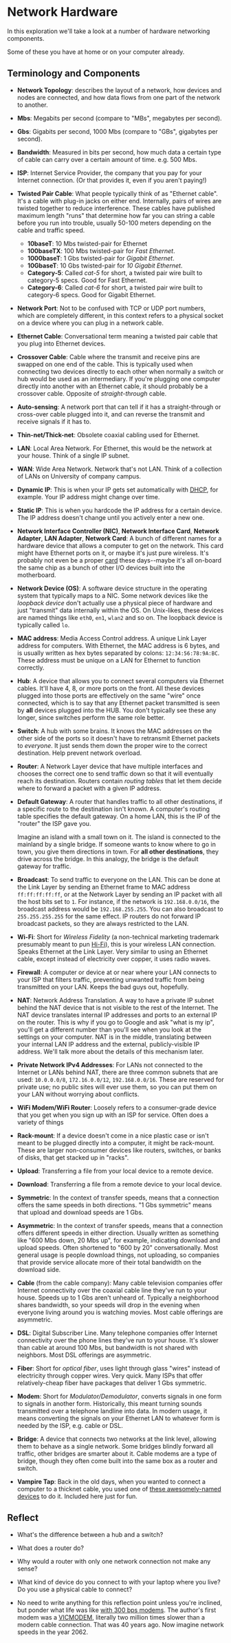 # Network Hardware

In this exploration we'll take a look at a number of hardware networking
components.

Some of these you have at home or on your computer already.

## Terminology and Components

* **Network Topology**: describes the layout of a network, how devices
  and nodes are connected, and how data flows from one part of the
  network to another.

* **Mbs**: Megabits per second (compare to "MBs", megabytes per second).

* **Gbs**: Gigabits per second, 1000 Mbs (compare to "GBs", gigabytes per second).

* **Bandwidth**: Measured in bits per second, how much data a certain
  type of cable can carry over a certain amount of time. e.g. 500 Mbs.

* **ISP**: Internet Service Provider, the company that you pay for your
  Internet connection. (Or that provides it, even if you aren't paying!)

* **Twisted Pair Cable**: What people typically think of as "Ethernet
  cable". It's a cable with plug-in jacks on either end. Internally,
  pairs of wires are twisted together to reduce interference. These
  cables have published maximum length "runs" that determine how far you
  can string a cable before you run into trouble, usually 50-100 meters
  depending on the cable and traffic speed.
  * **10baseT**: 10 Mbs twisted-pair for Ethernet
  * **100baseTX**: 100 Mbs twisted-pair for _Fast Ethernet_.
  * **1000baseT**: 1 Gbs twisted-pair for _Gigabit Ethernet_.
  * **10GbaseT**: 10 Gbs twisted-pair for _10 Gigabit Ethernet_.
  * **Category-5**: Called _cat-5_ for short, a twisted pair wire built
    to category-5 specs. Good for Fast Ethernet.
  * **Category-6**: Called _cat-6_ for short, a twisted pair wire built
    to category-6 specs. Good for Gigabit Ethernet.

* **Network Port**: Not to be confused with TCP or UDP port numbers,
  which are completely different, in this context refers to a physical
  socket on a device where you can plug in a network cable.

* **Ethernet Cable**: Conversational term meaning a twisted pair cable
  that you plug into Ethernet devices.

* **Crossover Cable**: Cable where the transmit and receive pins are
  swapped on one end of the cable. This is typically used when
  connecting two devices directly to each other when normally a switch
  or hub would be used as an intermediary. If you're plugging one
  computer directly into another with an Ethernet cable, it should
  probably be a crossover cable. Opposite of _straight-through_ cable.

* **Auto-sensing**: A network port that can tell if it has a
  straight-through or cross-over cable plugged into it, and can reverse
  the transmit and receive signals if it has to.

* **Thin-net/Thick-net**: Obsolete coaxial cabling used for Ethernet.

* **LAN**: Local Area Network. For Ethernet, this would be the network
  at your house. Think of a single IP subnet.

* **WAN**: Wide Area Network. Network that's not LAN. Think of a
  collection of LANs on University of company campus.

* **Dynamic IP**: This is when your IP gets set automatically with
  [DHCP](https://en.wikipedia.org/wiki/Dynamic_Host_Configuration_Protocol),
  for example. Your IP address might change over time.

* **Static IP**: This is when you hardcode the IP address for a certain
  device. The IP address doesn't change until you actively enter a new
  one.

* **Network Interface Controller (NIC)**, **Network Interface Card**,
  **Network Adapter**, **LAN Adapter**, **Network Card**: A bunch of
  different names for a hardware device that allows a computer to get on
  the network. This card might have Ethernet ports on it, or maybe it's
  just pure wireless. It's probably not even be a proper
  [card](https://en.wikipedia.org/wiki/Expansion_card) these days--maybe
  it's all on-board the same chip as a bunch of other I/O devices built
  into the motherboard.

* **Network Device (OS)**: A software device structure in the operating
  system that typically maps to a NIC. Some network devices like the
  _loopback device_ don't actually use a physical piece of hardware and
  just "transmit" data internally within the OS. On Unix-likes, these
  devices are named things like `eth0`, `en1`, `wlan2` and so on. The
  loopback device is typically called `lo`.

* **MAC address**: Media Access Control address. A unique Link Layer
  address for computers. With Ethernet, the MAC address is 6 bytes, and
  is usually written as hex bytes separated by colons:
  `12:34:56:78:9A:BC`. These address must be unique on a LAN for
  Ethernet to function correctly.

* **Hub**: A device that allows you to connect several computers via
  Ethernet cables. It'll have 4, 8, or more ports on the front. All
  these devices plugged into those ports are effectively on the same
  "wire" once connected, which is to say that any Ethernet packet
  transmitted is seen by **all** devices plugged into the HUB. You don't
  typically see these any longer, since switches perform the same role
  better.

* **Switch**: A hub with some brains. It knows the MAC addresses on the
  other side of the ports so it doesn't have to retransmit Ethernet
  packets to _everyone_. It just sends them down the proper wire to the
  correct destination. Help prevent network overload.

* **Router**: A Network Layer device that have multiple interfaces and
  chooses the correct one to send traffic down so that it will
  eventually reach its destination. Routers contain _routing tables_
  that let them decide where to forward a packet with a given IP
  address.

* **Default Gateway**: A router that handles traffic to all other
  destinations, if a specific route to the destination isn't known. A
  computer's routing table specifies the default gateway. On a home LAN,
  this is the IP of the "router" the ISP gave you.

  Imagine an island with a small town on it. The island is connected to
  the mainland by a single bridge. If someone wants to know where to go
  in town, you give them directions in town. For **all other
  destinations**, they drive across the bridge. In this analogy, the
  bridge is the default gateway for traffic.

* **Broadcast**: To send traffic to everyone on the LAN. This can be
  done at the Link Layer by sending an Ethernet frame to MAC address
  `ff:ff:ff:ff:ff`, or at the Network Layer by sending an IP packet with
  all the host bits set to `1`. For instance, if the network is
  `192.168.0.0/16`, the broadcast address would be `192.168.255.255`.
  You can also broadcast to `255.255.255.255` for the same effect.
  IP routers do not forward IP broadcast packets, so they are always
  restricted to the LAN.

* **Wi-Fi**: Short for _Wireless Fidelity_ (a non-technical marketing
  trademark presumably meant to pun
  [Hi-Fi](https://en.wikipedia.org/wiki/High_fidelity)), this is your
  wireless LAN connection. Speaks Ethernet at the Link Layer. Very
  similar to using an Ethernet cable, except instead of electricity over
  copper, it uses radio waves.

* **Firewall**: A computer or device at or near where your LAN connects
  to your ISP that filters traffic, preventing unwanted traffic from
  being transmitted on your LAN. Keeps the bad guys out, hopefully.

* **NAT**: Network Address Translation. A way to have a private IP
  subnet behind the NAT device that is not visible to the rest of the
  Internet. The NAT device translates internal IP addresses and ports to
  an external IP on the router. This is why if you go to Google and ask
  "what is my ip", you'll get a different number than you'll see when
  you look at the settings on your computer. NAT is in the middle,
  translating between your internal LAN IP address and the external,
  publicly-visible IP address. We'll talk more about the details of this
  mechanism later.

* **Private Network IPv4 Addresses**: For LANs not connected to the
  Internet or LANs behind NAT, there are three common subnets that are
  used: `10.0.0.0/8`, `172.16.0.0/12`, `192.168.0.0/16`. These are
  reserved for private use; no public sites will ever use them, so you
  can put them on your LAN without worrying about conflicts.

* **WiFi Modem/WiFi Router**: Loosely refers to a consumer-grade device
  that you get when you sign up with an ISP for service. Often does a
  variety of things 

* **Rack-mount**: If a device doesn't come in a nice plastic case or
  isn't meant to be plugged directly into a computer, it might be
  rack-mount. These are larger non-consumer devices like routers,
  switches, or banks of disks, that get stacked up in "racks". 

* **Upload**: Transferring a file from your local device to a remote
  device.

* **Download**: Transferring a file from a remote device to your local
  device.

* **Symmetric**: In the context of transfer speeds, means that a
  connection offers the same speeds in both directions. "1 Gbs
  symmetric" means that upload and download speeds are 1 Gbs.

* **Asymmetric**: In the context of transfer speeds, means that a
  connection offers different speeds in either direction. Usually
  written as something like "600 Mbs down, 20 Mbs up", for example,
  indicating download and upload speeds. Often shortened to "600 by 20"
  conversationally. Most general usage is people download things, not
  uploading, so companies that provide service allocate more of their
  total bandwidth on the download side.

* **Cable** (from the cable company): Many cable television companies
  offer Internet connectivity over the coaxial cable line they've run to
  your house. Speeds up to 1 Gbs aren't unheard of. Typically a
  neighborhood shares bandwidth, so your speeds will drop in the evening
  when everyone living around you is watching movies. Most cable
  offerings are asymmetric.

* **DSL**: Digital Subscriber Line. Many telephone companies offer
  Internet connectivity over the phone lines they've run to your house.
  It's slower than cable at around 100 Mbs, but bandwidth is not shared
  with neighbors. Most DSL offerings are asymmetric.

* **Fiber**: Short for _optical fiber_, uses light through glass "wires"
  instead of electricity through copper wires. Very quick. Many ISPs
  that offer relatively-cheap fiber have packages that deliver 1 Gbs
  symmetric.

* **Modem**: Short for _Modulator/Demodulator_, converts signals in one
  form to signals in another form. Historically, this meant turning
  sounds transmitted over a telephone landline into data. In modern
  usage, it means converting the signals on your Ethernet LAN to
  whatever form is needed by the ISP, e.g. cable or DSL.

* **Bridge**: A device that connects two networks at the link level,
  allowing them to behave as a single network. Some bridges blindly
  forward all traffic, other bridges are smarter about it. Cable modems
  are a type of bridge, though they often come built into the same box
  as a router and switch.

* **Vampire Tap**: Back in the old days, when you wanted to connect a
  computer to a thicknet cable, you used one of [these awesomely-named
  devices](https://en.wikipedia.org/wiki/Vampire_tap) to do it. Included
  here just for fun.

## Reflect

* What's the difference between a hub and a switch?

* What does a router do?

* Why would a router with only one network connection not make any
  sense?

* What kind of device do you connect to with your laptop where you live?
  Do you use a physical cable to connect?
  
* No need to write anything for this reflection point unless you're
  inclined, but ponder what life was like [with 300 bps
  modems](https://www.youtube.com/watch?v=PjwnIm5Y6XE). The author's
  first modem was a
  [VICMODEM](https://www.oldcomputr.com/commodore-vicmodem-1982/),
  literally two million times slower than a modern cable connection.
  That was 40 years ago. Now imagine network speeds in the year 2062.
